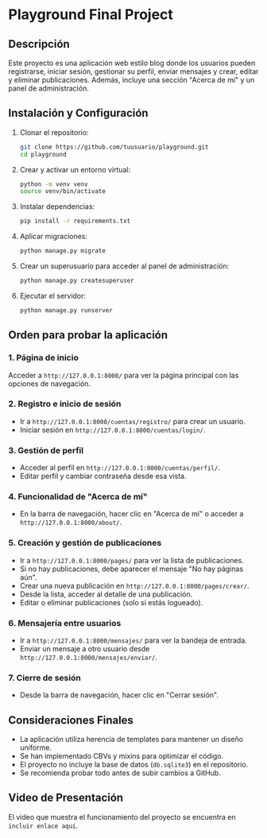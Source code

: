 # Playground Final Project

## Descripción
Este proyecto es una aplicación web estilo blog donde los usuarios pueden registrarse, iniciar sesión, gestionar su perfil, enviar mensajes y crear, editar y eliminar publicaciones. Además, incluye una sección "Acerca de mí" y un panel de administración.

## Instalación y Configuración
1. Clonar el repositorio:
   ```bash
   git clone https://github.com/tuusuario/playground.git
   cd playground
   ```
2. Crear y activar un entorno virtual:
   ```bash
   python -m venv venv
   source venv/bin/activate 
   ```
3. Instalar dependencias:
   ```bash
   pip install -r requirements.txt
   ```
4. Aplicar migraciones:
   ```bash
   python manage.py migrate
   ```
5. Crear un superusuario para acceder al panel de administración:
   ```bash
   python manage.py createsuperuser
   ```
6. Ejecutar el servidor:
   ```bash
   python manage.py runserver
   ```

## Orden para probar la aplicación

### 1. Página de inicio
Acceder a `http://127.0.0.1:8000/` para ver la página principal con las opciones de navegación.

### 2. Registro e inicio de sesión
- Ir a `http://127.0.0.1:8000/cuentas/registro/` para crear un usuario.
- Iniciar sesión en `http://127.0.0.1:8000/cuentas/login/`.

### 3. Gestión de perfil
- Acceder al perfil en `http://127.0.0.1:8000/cuentas/perfil/`.
- Editar perfil y cambiar contraseña desde esa vista.

### 4. Funcionalidad de "Acerca de mí"
- En la barra de navegación, hacer clic en "Acerca de mí" o acceder a `http://127.0.0.1:8000/about/`.

### 5. Creación y gestión de publicaciones
- Ir a `http://127.0.0.1:8000/pages/` para ver la lista de publicaciones.
- Si no hay publicaciones, debe aparecer el mensaje "No hay páginas aún".
- Crear una nueva publicación en `http://127.0.0.1:8000/pages/crear/`.
- Desde la lista, acceder al detalle de una publicación.
- Editar o eliminar publicaciones (solo si estás logueado).

### 6. Mensajería entre usuarios
- Ir a `http://127.0.0.1:8000/mensajes/` para ver la bandeja de entrada.
- Enviar un mensaje a otro usuario desde `http://127.0.0.1:8000/mensajes/enviar/`.

### 7. Cierre de sesión
- Desde la barra de navegación, hacer clic en "Cerrar sesión".

## Consideraciones Finales
- La aplicación utiliza herencia de templates para mantener un diseño uniforme.
- Se han implementado CBVs y mixins para optimizar el código.
- El proyecto no incluye la base de datos (`db.sqlite3`) en el repositorio.
- Se recomienda probar todo antes de subir cambios a GitHub.

## Video de Presentación
El video que muestra el funcionamiento del proyecto se encuentra en `incluir enlace aquí`.

